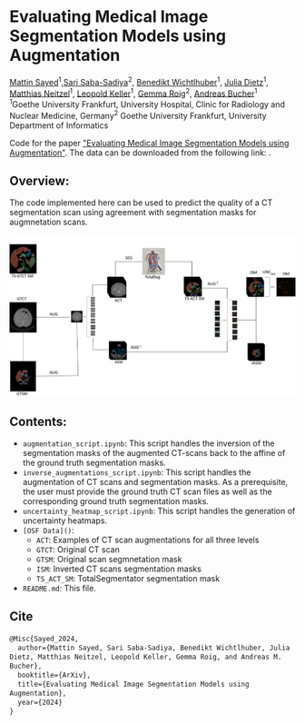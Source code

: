# Evaluating Medical Image Segmentation Models using Augmentation
[Mattin Sayed]()<sup>1</sup>,[Sari Saba-Sadiya]()<sup>2</sup>,
[Benedikt Wichtlhuber]()<sup>1</sup>,
[ Julia Dietz]()<sup>1</sup>,
[Matthias Neitzel]()<sup>1</sup>,
[Leopold Keller]()<sup>1</sup>,
[Gemma Roig]()<sup>2</sup>,
[Andreas Bucher]()<sup>1</sup><br>
<sup>1</sup>Goethe University Frankfurt, University Hospital, Clinic for Radiology and Nuclear Medicine, Germany<sup>2</sup> Goethe University Frankfurt, University Department of Informatics

Code for the paper ["Evaluating Medical Image Segmentation Models using
Augmentation"](). The data can be downloaded from the following link: .

## Overview:
The code implemented here can be used to predict the quality of a CT segmentation scan using agreement with segmentation masks for augmnetation scans. 

<img src='./general_pipeline.png'>

## Contents:
* `augmentation_script.ipynb`:  This script handles the inversion of the segmentation masks of the augmented CT-scans back to the affine of the ground truth segmentation masks.
* `inverse_augmentations_script.ipynb`:  This script handles the augmentation of CT scans and segmentation masks. As a prerequisite, the user must provide the ground truth CT scan files as well as the corresponding ground truth segmentation masks.
* `uncertainty_heatmap_script.ipynb`:  This script handles the generation of uncertainty heatmaps.
* `[OSF Data]()`:  
    * `ACT`: Examples of CT scan augmentations for all three levels  
    * `GTCT`: Original CT scan
    * `GTSM`: Original scan segmnetation mask
    * `ISM`: Inverted CT scans segmentation masks
    * `TS_ACT_SM`:  TotalSegmentator segmentation mask
* `README.md`: This file.

## Cite
```
@Misc{Sayed_2024,
  author={Mattin Sayed, Sari Saba-Sadiya, Benedikt Wichtlhuber, Julia Dietz, Matthias Neitzel, Leopold Keller, Gemma Roig, and Andreas M. Bucher},
  booktitle={ArXiv}, 
  title={Evaluating Medical Image Segmentation Models using
Augmentation}, 
  year={2024}
}
```

